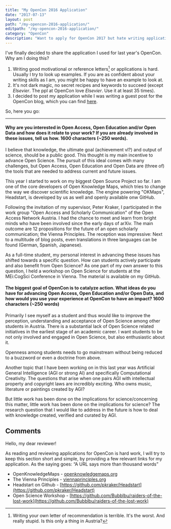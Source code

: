 ```yaml
---
title: "My OpenCon 2016 Application"
date: "2017-07-13"
layout: post
path: "/my-opencon-2016-application/"
editpath: "/my-opencon-2016-application/"
category: "OpenCon"
description: "Want to apply for OpenCon 2017 but hate writing applications? Tried googling 'opencon application tutorial in < 10min'? Say no more... Have a look at mine!"
---
```


I've finally decided to share the application I used for last year's OpenCon. Why am I doing this?

1. Writing good motivational or reference letters[^1] or applications is hard. Usually I try to look up examples. If you are as confident about your writing skills as I am, you might be happy to have an example to look at.
2. It's not dark magic, no secret recipes and keywords to succeed (except *Elsevier*. The ppl at OpenCon love *Elsevier*. Use it at least 35 times).
3. I decided to post my application while I was writing a guest post for the OpenCon blog, which you can find [here](http://www.opencon2017.org/opencon_why_and_how_i_applied_and_why_you_should_too).

So, here you go:

----

#### Why are you interested in Open Access, Open Education and/or Open Data and how does it relate to your work? If you are already involved in these issues, tell us how. 1600 characters (~250 words).

I believe that knowledge, the ultimate goal (achievement vl?) and output of science, should be a public good. This thought is my main incentive to advance Open Science. The pursuit of this ideal comes with many challenges, but Open Access, Open Education and Open Data are (three of) the tools that are needed to address current and future issues.

This year I started to work on my biggest Open Source Project so far. I am one of the core developers of Open Knowledge Maps, which tries to change the way we discover scientific knowledge. The engine powering "OKMaps", Headstart, is developed by us as well and openly available onw GitHub.

Following the invitation of my supervisor, Peter Kraker, I participated in the work group "Open Access and Scholarly Communication" of the Open Access Network Austria. I had the chance to meet and learn from bright minds who have been involved since the early days of arXiv. The main outcome are 12 propositions for the future of an open scholarly communication; the Vienna Principles. The reception was impressive: Next to a multitude of blog posts, even translations in three languages can be found (German, Spanish, Japanese).

As a full-time student, my personal interest in advancing these issues has shifted towards a specific question. How can students actively participate and also benefit from Open Science? As one part of my own answer to this question, I held a workshop on Open Science for students at the MEi:CogSci Conference in Vienna. The material is available on my GitHub.

#### The biggest goal of OpenCon is to catalyze action. What ideas do you have for advancing Open Access, Open Education and/or Open Data, and how would you use your experience at OpenCon to have an impact? 1600 characters (~250 words)

Primarily I see myself as a student and thus would like to improve the perception, understanding and acceptance of Open Science among other students in Austria. There is a substantial lack of Open Science related initiatives in the earliest stage of an academic career. I want students to be not only involved and engaged in Open Science, but also enthusiastic about it.

Openness among students needs to go mainstream without being reduced to a buzzword or even a doctrine from above.

Another topic that I have been working on in this last year was Artificial General Intelligence (AGI or strong AI) and specifically Computational Creativity. The questions that arise when one pairs AGI with intellectual property and copyright laws are incredibly exciting. Who owns music, literature or paintings created by AGI?

But little work has been done on the implications for science/concerning this matter, little work has been done on the implications for science? The research question that I would like to address in the future is how to deal with knowledge created, verified and curated by AGI.

## Comments

Hello, my dear reviewer!

As reading and reviewing applications for OpenCon is hard work, I will try to keep this section short and simple, by providing a few relevant links for my application. As the saying goes: “A URL says more than thousand words”

+ OpenKnowledgeMaps - [openknowledgemaps.org](openknowledgemaps.org)
+ The Vienna Principles - [viennaprinciples.org](viennaprinciples.org)
+ Headstart on Github - [https://github.com/pkraker/Headstart](https://github.com/pkraker/Headstart)
+ Open Science Workshop - [https://github.com/Bubblbu/raiders-of-the-lost-work](https://github.com/Bubblbu/raiders-of-the-lost-work)

[^1]: Writing your own letter of recommendation is terrible. It's the worst. And really stupid. Is this only a thing in Austria?